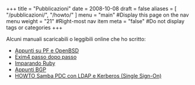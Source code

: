 +++
title = "Pubblicazioni"
date = 2008-10-08
draft = false
aliases = [ "/pubblicazioni/", "/howto/" ]
menu = "main" #Display this page on the nav menu
weight = "21" #Right-most nav item
meta = "false" #Do not display tags or categories
+++

Alcuni manuali scaricabili o leggibili online che ho scritto:

* [Appunti su PF e OpenBSD](/page/appunti_su_pf_e_openbsd)
* [Exim4 passo dopo passo](/page/exim4_passo_dopo_passo)
* [Imparando Ruby](/page/imparando_ruby)
* [Appunti BGP](/a/appunti_sparsi_bgp/)
* [HOWTO Samba PDC con LDAP e Kerberos (Single Sign-On)](/howto/samba-pdc-ldap-kerberos/)
